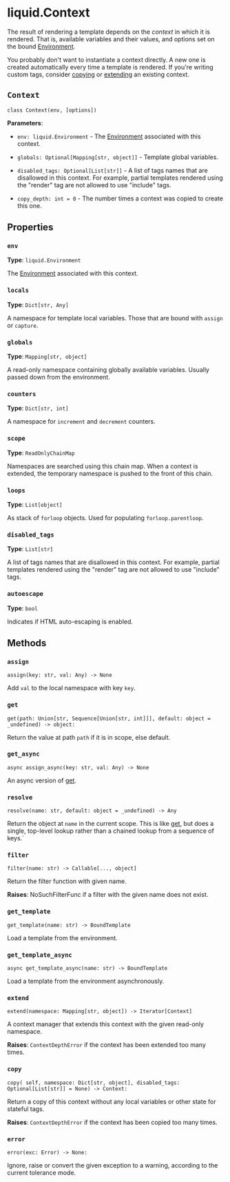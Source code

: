 # liquid.Context

The result of rendering a template depends on the _context_ in which it is rendered. That is,
available variables and their values, and options set on the bound [Environment](Environment).

You probably don't want to instantiate a context directly. A new one is created automatically every
time a template is rendered. If you're writing custom tags, consider [copying](#copy) or
[extending](#extend) an existing context.

## `Context`

`class Context(env, [options])`

**Parameters**:

- `env: liquid.Environment` - The [Environment](Environment) associated with this context.

- `globals: Optional[Mapping[str, object]]` - Template global variables.

- `disabled_tags: Optional[List[str]]` - A list of tags names that are disallowed in this context.
  For example, partial templates rendered using the "render" tag are not allowed to use "include"
  tags.

- `copy_depth: int = 0` - The number times a context was copied to create this one.

## Properties

### `env`

**Type**: `liquid.Environment`

The [Environment](Environment) associated with this context.

### `locals`

**Type**: `Dict[str, Any]`

A namespace for template local variables. Those that are bound with `assign` or `capture`.

### `globals`

**Type**: `Mapping[str, object]`

A read-only namespace containing globally available variables. Usually passed down from the
environment.

### `counters`

**Type**: `Dict[str, int]`

A namespace for `increment` and `decrement` counters.

### `scope`

**Type**: `ReadOnlyChainMap`

Namespaces are searched using this chain map. When a context is extended, the temporary namespace is
pushed to the front of this chain.

### `loops`

**Type**: `List[object]`

As stack of `forloop` objects. Used for populating `forloop.parentloop`.

### `disabled_tags`

**Type**: `List[str]`

A list of tags names that are disallowed in this context. For example, partial templates rendered
using the "render" tag are not allowed to use "include" tags.

### `autoescape`

**Type**: `bool`

Indicates if HTML auto-escaping is enabled.

## Methods

### `assign`

`assign(key: str, val: Any) -> None`

Add `val` to the local namespace with key `key`.

### `get`

`get(path: Union[str, Sequence[Union[str, int]]], default: object = _undefined) -> object:`

Return the value at path `path` if it is in scope, else default.

### `get_async`

`async assign_async(key: str, val: Any) -> None`

An async version of [get](#get).

### `resolve`

`resolve(name: str, default: object = _undefined) -> Any`

Return the object at `name` in the current scope. This is like [get](#get), but does a single,
top-level lookup rather than a chained lookup from a sequence of keys.`

### `filter`

`filter(name: str) -> Callable[..., object]`

Return the filter function with given name.

**Raises**: NoSuchFilterFunc if a filter with the given name does not exist.

### `get_template`

`get_template(name: str) -> BoundTemplate`

Load a template from the environment.

### `get_template_async`

`async get_template_async(name: str) -> BoundTemplate`

Load a template from the environment asynchronously.

### `extend`

`extend(namespace: Mapping[str, object]) -> Iterator[Context]`

A context manager that extends this context with the given read-only namespace.

**Raises**: `ContextDepthError` if the context has been extended too many times.

### `copy`

`copy( self, namespace: Dict[str, object], disabled_tags: Optional[List[str]] = None) -> Context:`

Return a copy of this context without any local variables or other state for stateful tags.

**Raises**: `ContextDepthError` if the context has been copied too many times.

### `error`

`error(exc: Error) -> None:`

Ignore, raise or convert the given exception to a warning, according to the current tolerance mode.
